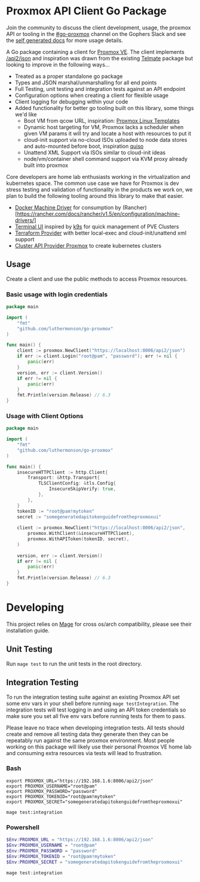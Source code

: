 # Proxmox API Client Go Package
Join the community to discuss the client development, usage, the proxmox API or tooling in the [#go-proxmox](https://gophers.slack.com/archives/C05920LDDD3) channel on the Gophers Slack and see the [self generated docs](https://pkg.go.dev/github.com/luthermonson/go-proxmox) for more usage details.

A Go package containing a client for [Proxmox VE](https://www.proxmox.com/). The client implements [/api2/json](https://pve.proxmox.com/pve-docs/api-viewer/index.html) and inspiration was drawn from the existing
[Telmate](https://github.com/Telmate/proxmox-api-go/tree/master/proxmox) package but looking to improve
in the following ways...
* Treated as a proper standalone go package
* Types and JSON marshal/unmarshalling for all end points
* Full Testing, unit testing and integration tests against an API endpoint
* Configuration options when creating a client for flexible usage
* Client logging for debugging within your code
* Added functionality for better go tooling built on this library, some things we'd like
  * Boot VM from qcow URL, inspiration: [Proxmox Linux Templates](https://www.phillipsj.net/posts/proxmox-linux-templates/)
  * Dynamic host targeting for VM, Proxmox lacks a scheduler when given VM params it will try and locate a host with resources to put it
  * cloud-init support via no-cloud ISOs uploaded to node data stores and auto-mounted before boot, inspiration [quiso](https://github.com/luthermonson/quiso)
  * Unattend XML Support via ISOs similar to cloud-init ideas
  * node/vm/container shell command support via KVM proxy already built into proxmox

Core developers are home lab enthusiasts working in the virtualization and kubernetes space. The common use case we have for
Proxmox is dev stress testing and validation of functionality in the products we work on, we plan to build the following tooling 
around this library to make that easier.
* [Docker Machine Driver](https://github.com/luthermonson/docker-machine-driver-proxmox) for consumption by (Rancher)[https://rancher.com/docs/rancher/v1.5/en/configuration/machine-drivers/]
* [Terminal UI](https://github.com/luthermonson/p9s) inspired by [k9s](https://github.com/derailed/k9s) for quick management of PVE Clusters
* [Terraform Provider](https://github.com/luthermonson/terraform-provider-proxmox) with better local-exec and cloud-init/unattend xml support
* [Cluster API Provider Proxmox](https://github.com/luthermonson/cluster-api-provider-proxmox) to create kubernetes clusters

## Usage
Create a client and use the public methods to access Proxmox resources.

### Basic usage with login credentials
```go
package main

import (
	"fmt"
	"github.com/luthermonson/go-proxmox"
)

func main() {
    client := proxmox.NewClient("https://localhost:8006/api2/json")
    if err := client.Login("root@pam", "password"); err != nil {
        panic(err)
    }
    version, err := client.Version()
    if err != nil {
        panic(err)
    }
    fmt.Println(version.Release) // 6.3
}
```

### Usage with Client Options
```go
package main

import (
	"fmt"
	"github.com/luthermonson/go-proxmox"
)

func main() {
    insecureHTTPClient := http.Client{
        Transport: &http.Transport{
            TLSClientConfig: &tls.Config{
                InsecureSkipVerify: true,
            },
        },
    }
    tokenID := "root@pam!mytoken"
    secret := "somegeneratedapitokenguidefromtheproxmoxui"
    
    client := proxmox.NewClient("https://localhost:8006/api2/json",
        proxmox.WithClient(&insecureHTTPClient),
        proxmox.WithAPIToken(tokenID, secret),
    )
    
    version, err := client.Version()
    if err != nil {
        panic(err)
    }
    fmt.Println(version.Release) // 6.3
}
```

# Developing
This project relies on [Mage](https://magefile.org/) for cross os/arch compatibility, please see their installation guide. 

## Unit Testing
Run `mage test` to run the unit tests in the root directory.

## Integration Testing
To run the integration testing suite against an existing Proxmox API set some env vars in your shell before running `mage testIntegration`. The integration tests will test logging in and using an API token credentials so make sure you set all five env vars before running tests for them to pass.

Please leave no trace when developing integration tests. All tests should create and remove all testing data they generate then they can be repeatably run against the same proxmox environment. Most people working on this package will likely use their personal Proxmox VE home lab and consuming extra resources via tests will lead to frustration.

### Bash
```shell
export PROXMOX_URL="https://192.168.1.6:8006/api2/json"
export PROXMOX_USERNAME="root@pam"
export PROXMOX_PASSWORD="password"
export PROXMOX_TOKENID="root@pam!mytoken"
export PROXMOX_SECRET="somegeneratedapitokenguidefromtheproxmoxui"

mage test:integration
```

### Powershell
```powershell
$Env:PROXMOX_URL = "https://192.168.1.6:8006/api2/json"
$Env:PROXMOX_USERNAME = "root@pam"
$Env:PROXMOX_PASSWORD = "password"
$Env:PROXMOX_TOKENID = "root@pam!mytoken"
$Env:PROXMOX_SECRET = "somegeneratedapitokenguidefromtheproxmoxui"

mage test:integration
```


